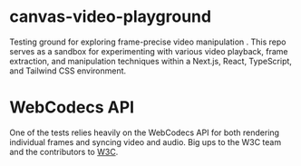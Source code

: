 # canvas-video-playground
Testing ground for exploring frame-precise video manipulation . This repo serves as a sandbox for experimenting with various video playback, frame extraction, and manipulation techniques within a Next.js, React, TypeScript, and Tailwind CSS environment. 

# WebCodecs API
One of the tests relies heavily on the WebCodecs API for both rendering individual frames and syncing video and audio. Big ups to the W3C team and the contributors to [W3C](https://w3c.github.io/).
